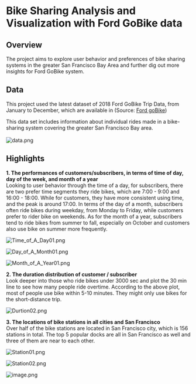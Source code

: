 
# Bike Sharing Analysis and Visualization with Ford GoBike data

## Overview
The project aims to explore user behavior and preferences of bike sharing systems in the greater San Francisco Bay Area and further dig out more insights for Ford GoBike system.


## Data
This project used the latest dataset of 2018 Ford GoBike Trip Data, from January to December, which are available in (Source: <a href="https://s3.amazonaws.com/fordgobike-data/index.html" title="Title">
Ford goBike</a>) 

This data set includes information about individual rides made in a bike-sharing system covering the greater San Francisco Bay area.
<br>
<br>
![data.png](attachment:data.png)

## Highlights

**1. The performances of customers/subscribers, in terms of time of day, day of the week, and month of a year**
<br>
Looking to user behavior through the time of a day, for subscribers, there are two prefer time segments they ride bikes, which are 7:00 - 9:00 and 16:00 - 18:00. While for customers, they have more consistent using time, and the peak is around 17:00. In terms of the day of a month, subscribers often ride bikes during weekday, from Monday to Friday, while customers prefer to rider bike on weekends. As for the month of a year, subscribers tend to ride bikes from summer to fall, especially on October and customers also use bike on summer more frequently.
<br>


![Time_of_A_Day01.png](attachment:Time_of_A_Day01.png)

![Day_of_A_Month01.png](attachment:Day_of_A_Month01.png)

![Month_of_A_Year01.png](attachment:Month_of_A_Year01.png)

**2. The duration distribution of customer / subscriber**<br>
Look deeper into those who ride bikes under 3000 sec and plot the 30 min line to see how many people ride overtime. According to the above plot, most of people use bike within 5-10 minutes. They might only use bikes for the short-distance trip.

![Durtion02.png](attachment:Durtion02.png)

**3. The locations of bike stations in all cities and San Francisco**<br>
Over half of the bike stations are located in San Francisco city, which is 156 stations in total. The top 5 popular docks are all in San Francisco as well and three of them are near to each other.


![Station01.png](attachment:Station01.png)

![Station02.png](attachment:Station02.png)

![image.png](attachment:image.png)
